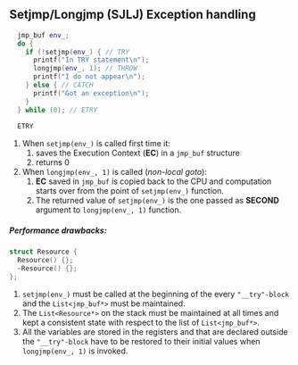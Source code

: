 ## Setjmp/Longjmp (SJLJ) Exception handling
```c++
  jmp_buf env_;
  do {
    if (!setjmp(env_) { // TRY
      printf("In TRY statement\n");
      longjmp(env_, 1); // THROW
      printf("I do not appear\n");
    } else { // CATCH
      printf("Got an exception\n");
    }
  } while (0); // ETRY
  
  ETRY
```
1. When `setjmp(env_)` is called first time it:
   1. saves the Execution Context (**EC**) in a `jmp_buf` structure
   2. returns 0
2. When `longjmp(env_, 1)` is called (_non-local goto_):
   1. **EC** saved in `jmp_buf` is copied back to the CPU and computation starts over from the point of `setjmp(env_)` function.
    2. The returned value of `setjmp(env_)` is the one passed as **SECOND** argument to `longjmp(env_, 1)` function.

##### Performance drawbacks:
```c++
struct Resource {
  Resource() {};
  ~Resource() {};
};
```
1. `setjmp(env_)` must be called at the beginning of the every `"__try"-block` and the `List<jmp_buf*>` must be maintained.
2. The `List<Resource*>` on the stack must be maintained at all times and kept a consistent state with respect to the list of `List<jmp_buf*>`.
3. All the variables are stored in the registers and that are declared outside the `"__try"-block` have to be restored to their initial values when `longjmp(env_, 1)` is invoked.


[comment]: <> (##  Zoom up the stack)

[comment]: <> (![]&#40;https://github.com/simpleton/stack-unwind-samples/raw/master/art/function_frame_big_pic.svg&#41;)

[comment]: <> (**EBP** and **ESP** point to the base and top of the stack frame of currently executing function. All other stack frames save **EBP** and **EIP** values before transferring control to another function.)

[comment]: <> (![]&#40;https://github.com/simpleton/stack-unwind-samples/raw/master/art/frame_stack.svg&#41;)
